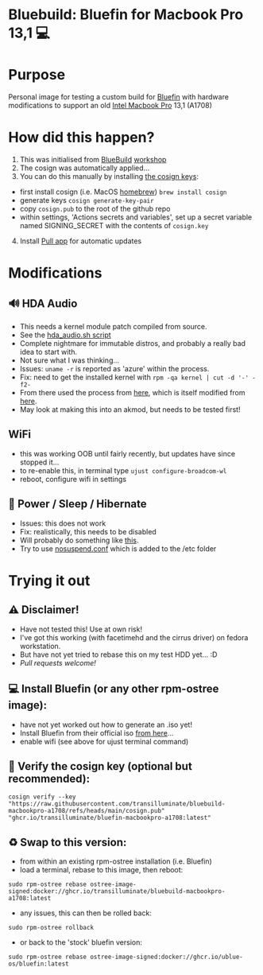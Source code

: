 # Bluebuild: Bluefin for Macbook Pro 13,1 💻

# Purpose

Personal image for testing a custom build for [Bluefin](https://projectbluefin.io/) with hardware modifications to support an old [Intel Macbook Pro](https://support.apple.com/en-us/111951) 13,1 (A1708)

# How did this happen?

1. This was initialised from [BlueBuild](https://blue-build.org/) [workshop](https://workshop.blue-build.org/)
2. The cosign was automatically applied...
3. You can do this manually by installing [the cosign keys](https://github.com/ublue-os/image-template?tab=readme-ov-file#container-signing):
- first install cosign (i.e. MacOS [homebrew](https://brew.sh/)) `brew install cosign`
- generate keys `cosign generate-key-pair`
- copy `cosign.pub` to the root of the github repo
- within settings, 'Actions secrets and variables', set up a secret variable named SIGNING_SECRET with the contents of `cosign.key`
4. Install [Pull app](https://github.com/apps/pull) for automatic updates

# Modifications

## 🔊 HDA Audio

- This needs a kernel module patch compiled from source.
- See the [hda_audio.sh script](https://github.com/transilluminate/bluebuild-macbookpro-a1708/blob/main/files/scripts/hda_audio.sh)
- Complete nightmare for immutable distros, and probably a really bad idea to start with.
- Not sure what I was thinking...
- Issues: `uname -r` is reported as 'azure' within the process.
- Fix: need to get the installed kernel with `rpm -qa kernel | cut -d '-' -f2-`
- From there used the process from [here](https://github.com/leifliddy/macbook12-audio-driver), which is itself modified from [here](https://github.com/davidjo/snd_hda_macbookpro).
- May look at making this into an akmod, but needs to be tested first!

## WiFi

- this was working OOB until fairly recently, but updates have since stopped it...
- to re-enable this, in terminal type `ujust configure-broadcom-wl`
- reboot, configure wifi in settings

## 🔋 Power / Sleep / Hibernate

- Issues: this does not work
- Fix: realistically, this needs to be disabled
- Will probably do something like [this](https://discussion.fedoraproject.org/t/f39-how-do-i-disable-suspend/128934/2).
- Try to use [nosuspend.conf](https://github.com/transilluminate/bluebuild-macbookpro-a1708/blob/main/files/system/etc/systemd/nosuspend.conf) which is added to the /etc folder

# Trying it out

## ⚠️ Disclaimer!

- Have not tested this! Use at own risk!
- I've got this working (with facetimehd and the cirrus driver) on fedora workstation.
- But have not yet tried to rebase this on my test HDD yet... :D
- *Pull requests welcome!*

## 💻 Install Bluefin (or any other rpm-ostree image):

- have not yet worked out how to generate an .iso yet!
- Install Bluefin from their official iso [from here](https://projectbluefin.io/)...
- enable wifi (see above for ujust terminal command)

## 🔐 Verify the cosign key (optional but recommended):
```
cosign verify --key "https://raw.githubusercontent.com/transilluminate/bluebuild-macbookpro-a1708/refs/heads/main/cosign.pub" "ghcr.io/transilluminate/bluefin-macbookpro-a1708:latest"
```
## ♻️ Swap to this version:

- from within an existing rpm-ostree installation (i.e. Bluefin)
- load a terminal, rebase to this image, then reboot:
```
sudo rpm-ostree rebase ostree-image-signed:docker://ghcr.io/transilluminate/bluebuild-macbookpro-a1708:latest
```
- any issues, this can then be rolled back:
```
sudo rpm-ostree rollback
```
- or back to the 'stock' bluefin version:
```
sudo rpm-ostree rebase ostree-image-signed:docker://ghcr.io/ublue-os/bluefin:latest
```
